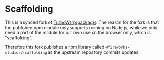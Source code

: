 # Scaffolding

This is a synced fork of [TurboWarp/packager](https://github.com/TurboWarp/packager). The reason for the fork is that the published npm module only supports running on Node.js, while we only need a part of the module for our own use on the browser only, which is "scaffolding".

Therefore this fork publishes a npm library called `@fireworks-studios/scaffolding` as the upstream repository commits updates.
